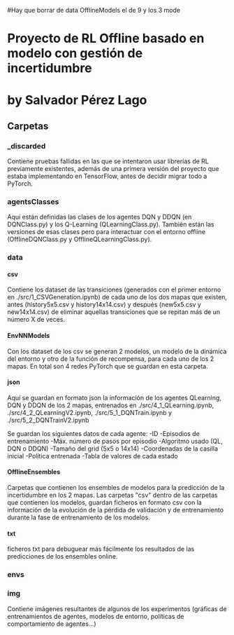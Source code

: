 #Hay que borrar de data OfflineModels el de 9 y los 3 mode

# Proyecto de RL Offline basado en modelo con gestión de incertidumbre
# by Salvador Pérez Lago

## Carpetas
### _discarded
Contiene pruebas fallidas en las que se intentaron usar librerías de RL previamente existentes, además de una primera versión del proyecto que estaba implementando en TensorFlow, antes de decidir migrar todo a PyTorch.

### agentsClasses
Aquí están definidas las clases de los agentes DQN y DDQN (en DQNClass.py) y los Q-Learning (QLearningClass.py). También están las versiones de esas clases pero para interactuar con el entorno offline (OfflineDQNClass.py y OfflineQLearningClass.py).

### data
#### csv
Contiene los dataset de las transiciones (generados con el primer entorno en ./src/1_CSVGeneration.ipynb) de cada uno de los dos mapas que existen, antes (history5x5.csv y history14x14.csv) y después (new5x5.csv y new14x14.csv) de eliminar aquellas transiciones que se repitan más de un número X de veces.

#### EnvNNModels
Con los dataset de los csv se generan 2 modelos, un modelo de la dinámica del entorno y otro de la función de recompensa, para cada uno de los 2 mapas. En total son 4 redes PyTorch que se guardan en esta carpeta.

#### json
Aquí se guardan en formato json la información de los agentes QLearning, DQN y DDQN de los 2 mapas, entrenados en ./src/4_1_QLearning.ipynb, ./src/4_2_QLearningV2.ipynb, ./src/5_1_DQNTrain.ipynb y ./src/5_2_DQNTrainV2.ipynb

Se guardan los siguientes datos de cada agente:
-ID
-Episodios de entrenamiento
-Máx. número de pasos por episodio
-Algoritmo usado (QL, DQN o DDQN)
-Tamaño del grid (5x5 o 14x14)
-Coordenadas de la casilla inicial
-Política entrenada
-Tabla de valores de cada estado

#### OfflineEnsembles
Carpetas que contienen los ensembles de modelos para la predicción de la incertidumbre en los 2 mapas. Las carpetas "csv" dentro de las carpetas que contienen los modelos, guardan ficheros en formato csv con la información de la evolución de la pérdida de validación y de entrenamiento durante la fase de entrenamiento de los modelos.

#### txt
ficheros txt para debuguear más fácilmente los resultados de las predicciones de los ensembles online.


### envs

### img
Contiene imágenes resultantes de algunos de los experimentos (gráficas de entrenamientos de agentes, modelos de entorno, políticas de comportamiento de agentes...)